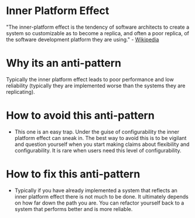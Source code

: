 # Inner Platform Effect

"The inner-platform effect is the tendency of software architects to create a system so customizable as to become a replica, and often a poor replica, of the software development platform they are using." - [Wikipedia][1]

# Why its an anti-pattern

Typically the inner platform effect leads to poor performance and low reliability (typically they are implemented worse than the systems they are replicating).

# How to avoid this anti-pattern

+ This one is an easy trap. Under the guise of configurability the inner platform effect can sneak in. The best way to avoid this is to be vigilant and question yourself when you start making claims about flexibility and configurability. It is rare when users need this level of configurability.

# How to fix this anti-pattern

+ Typically if you have already implemented a system that reflects an inner platform effect there is not much to be done. It ultimately depends on how far down the path you are. You can refactor yourself back to a system that performs better and is more reliable.

[1]: http://en.wikipedia.org/wiki/Inner-platform_effect

